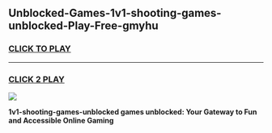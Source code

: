 
## Unblocked-Games-1v1-shooting-games-unblocked-Play-Free-gmyhu
<h3>
<a href="https://premium76.site?title=1v1-shooting-games-unblocked&ref=10A">CLICK TO PLAY</a></h3>
<hr>

<h3>
<a href="https://premium76.site?title=1v1-shooting-games-unblocked&ref=10A">CLICK 2 PLAY</a>
  
</h3>

<a href="https://premium76.site?title=1v1-shooting-games-unblocked&ref=10A"><img src="https://clearcache.store/games.png"></a>


**1v1-shooting-games-unblocked games unblocked: Your Gateway to Fun and Accessible Online Gaming**
